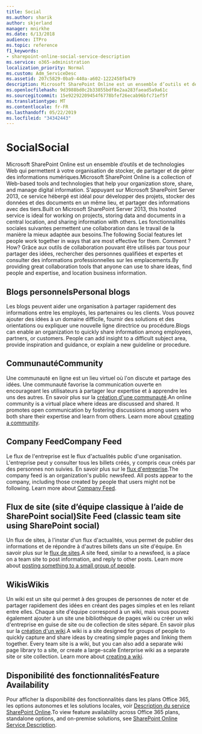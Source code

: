 ```yaml
---
title: Social
ms.author: sharik
author: skjerland
manager: mnirkhe
ms.date: 6/13/2018
audience: ITPro
ms.topic: reference
f1_keywords:
- sharepoint-online-social-service-description
ms.service: o365-administration
localization_priority: Normal
ms.custom: Adm_ServiceDesc
ms.assetid: 207c5829-0ba9-440a-a602-1222458fb479
description: Microsoft SharePoint Online est un ensemble d’outils et de technologies Web qui permettent à votre organisation de stocker, de partager et de gérer des informations numériques. S'appuyant sur Microsoft SharePoint Server 2013, ce service hébergé est idéal pour développer des projets, stocker des données et des documents en un même lieu, et partager des informations avec des tiers. Les fonctionnalités sociales suivantes permettent une collaboration dans le travail de la manière la mieux adaptée aux besoins. Comment ? Grâce aux outils de collaboration pouvant être utilisés par tous pour partager des idées, rechercher des personnes qualifiées et expertes et consulter des informations professionnelles sur les emplacements.
ms.openlocfilehash: 9d3988bd0c2b33855bdf8e2aa283faead5a9a61c
ms.sourcegitcommit: 15e92292209454f6778bfef26ecab96bfc71ef5f
ms.translationtype: MT
ms.contentlocale: fr-FR
ms.lasthandoff: 05/22/2019
ms.locfileid: "34342443"
---
```

# <a name="social"></a><span data-ttu-id="40c99-107">Social</span><span class="sxs-lookup"><span data-stu-id="40c99-107">Social</span></span>

<span data-ttu-id="40c99-108">Microsoft SharePoint Online est un ensemble d’outils et de technologies Web qui permettent à votre organisation de stocker, de partager et de gérer des informations numériques.</span><span class="sxs-lookup"><span data-stu-id="40c99-108">Microsoft SharePoint Online is a collection of Web-based tools and technologies that help your organization store, share, and manage digital information.</span></span> <span data-ttu-id="40c99-109">S'appuyant sur Microsoft SharePoint Server 2013, ce service hébergé est idéal pour développer des projets, stocker des données et des documents en un même lieu, et partager des informations avec des tiers.</span><span class="sxs-lookup"><span data-stu-id="40c99-109">Built on Microsoft SharePoint Server 2013, this hosted service is ideal for working on projects, storing data and documents in a central location, and sharing information with others.</span></span> <span data-ttu-id="40c99-110">Les fonctionnalités sociales suivantes permettent une collaboration dans le travail de la manière la mieux adaptée aux besoins.</span><span class="sxs-lookup"><span data-stu-id="40c99-110">The following Social features let people work together in ways that are most effective for them.</span></span> <span data-ttu-id="40c99-111">Comment ?</span><span class="sxs-lookup"><span data-stu-id="40c99-111">How?</span></span> <span data-ttu-id="40c99-112">Grâce aux outils de collaboration pouvant être utilisés par tous pour partager des idées, rechercher des personnes qualifiées et expertes et consulter des informations professionnelles sur les emplacements.</span><span class="sxs-lookup"><span data-stu-id="40c99-112">By providing great collaboration tools that anyone can use to share ideas, find people and expertise, and location business information.</span></span> 
  
## <a name="personal-blogs"></a><span data-ttu-id="40c99-113">Blogs personnels</span><span class="sxs-lookup"><span data-stu-id="40c99-113">Personal blogs</span></span>
<span data-ttu-id="40c99-114"><a name="bkmk_Blogs"> </a></span><span class="sxs-lookup"><span data-stu-id="40c99-114"></span></span>

<span data-ttu-id="40c99-p103">Les blogs peuvent aider une organisation à partager rapidement des informations entre les employés, les partenaires ou les clients. Vous pouvez ajouter des idées à un domaine difficile, fournir des solutions et des orientations ou expliquer une nouvelle ligne directrice ou procédure.</span><span class="sxs-lookup"><span data-stu-id="40c99-p103">Blogs can enable an organization to quickly share information among employees, partners, or customers. People can add insight to a difficult subject area, provide inspiration and guidance, or explain a new guideline or procedure.</span></span>
  
## <a name="community"></a><span data-ttu-id="40c99-117">Communauté</span><span class="sxs-lookup"><span data-stu-id="40c99-117">Community</span></span>
<span data-ttu-id="40c99-118"><a name="bkmk_Community"> </a></span><span class="sxs-lookup"><span data-stu-id="40c99-118"></span></span>

<span data-ttu-id="40c99-p104">Une communauté en ligne est un lieu virtuel où l'on discute et partage des idées. Une communauté favorise la communication ouverte en encourageant les utilisateurs à partager leur expertise et à apprendre les uns des autres. En savoir plus sur la [création d'une communauté](https://go.microsoft.com/fwlink/p/?LinkId=271061).</span><span class="sxs-lookup"><span data-stu-id="40c99-p104">An online community is a virtual place where ideas are discussed and shared. It promotes open communication by fostering discussions among users who both share their expertise and learn from others. Learn more about [creating a community](https://go.microsoft.com/fwlink/p/?LinkId=271061).</span></span>
  
## <a name="company-feed"></a><span data-ttu-id="40c99-122">Company Feed</span><span class="sxs-lookup"><span data-stu-id="40c99-122">Company Feed</span></span>
<span data-ttu-id="40c99-123"><a name="bkmk_CompanyFeed"> </a></span><span class="sxs-lookup"><span data-stu-id="40c99-123"></span></span>

<span data-ttu-id="40c99-p105">Le flux de l'entreprise est le flux d'actualités public d'une organisation. L'entreprise peut y consulter tous les billets créés, y compris ceux créés par des personnes non suivies. En savoir plus sur le [flux d'entreprise](https://go.microsoft.com/fwlink/p/?LinkId=271062).</span><span class="sxs-lookup"><span data-stu-id="40c99-p105">The company feed is an organization's public newsfeed. All posts appear to the company, including those created by people that users might not be following. Learn more about [Company Feed](https://go.microsoft.com/fwlink/p/?LinkId=271062).</span></span>
  
## <a name="site-feed-classic-team-site-using-sharepoint-social"></a><span data-ttu-id="40c99-127">Flux de site (site d’équipe classique à l’aide de SharePoint social)</span><span class="sxs-lookup"><span data-stu-id="40c99-127">Site Feed (classic team site using SharePoint social)</span></span>
<span data-ttu-id="40c99-128"><a name="bkmk_SiteFeed"> </a></span><span class="sxs-lookup"><span data-stu-id="40c99-128"></span></span>

<span data-ttu-id="40c99-p106">Un flux de sites, à l'instar d'un flux d'actualités, vous permet de publier des informations et de répondre à d'autres billets dans un site d'équipe. En savoir plus sur le [flux de sites](https://go.microsoft.com/fwlink/p/?LinkId=271071).</span><span class="sxs-lookup"><span data-stu-id="40c99-p106">A site feed, similar to a newsfeed, is a place on a team site to post information, and reply to other posts. Learn more about [posting something to a small group of people](https://go.microsoft.com/fwlink/p/?LinkId=271071).</span></span>
  
## <a name="wikis"></a><span data-ttu-id="40c99-131">Wikis</span><span class="sxs-lookup"><span data-stu-id="40c99-131">Wikis</span></span>
<span data-ttu-id="40c99-132"><a name="bkmk_Wikis"> </a></span><span class="sxs-lookup"><span data-stu-id="40c99-132"></span></span>

<span data-ttu-id="40c99-p107">Un wiki est un site qui permet à des groupes de personnes de noter et de partager rapidement des idées en créant des pages simples et en les reliant entre elles. Chaque site d'équipe correspond à un wiki, mais vous pouvez également ajouter à un site une bibliothèque de pages wiki ou créer un wiki d'entreprise en guise de site ou de collection de sites séparé. En savoir plus sur la [création d'un wiki](https://go.microsoft.com/fwlink/p/?LinkId=271358).</span><span class="sxs-lookup"><span data-stu-id="40c99-p107">A wiki is a site designed for groups of people to quickly capture and share ideas by creating simple pages and linking them together. Every team site is a wiki, but you can also add a separate wiki page library to a site, or create a large-scale Enterprise wiki as a separate site or site collection. Learn more about [creating a wiki](https://go.microsoft.com/fwlink/p/?LinkId=271358).</span></span>
  
## <a name="feature-availability"></a><span data-ttu-id="40c99-136">Disponibilité des fonctionnalités</span><span class="sxs-lookup"><span data-stu-id="40c99-136">Feature Availability</span></span>
<span data-ttu-id="40c99-137"><a name="bkmk_Wikis"> </a></span><span class="sxs-lookup"><span data-stu-id="40c99-137"></span></span>

<span data-ttu-id="40c99-138">Pour afficher la disponibilité des fonctionnalités dans les plans Office 365, les options autonomes et les solutions locales, voir [Description du service SharePoint Online](sharepoint-online-service-description.md).</span><span class="sxs-lookup"><span data-stu-id="40c99-138">To view feature availability across Office 365 plans, standalone options, and on-premise solutions, see [SharePoint Online Service Description](sharepoint-online-service-description.md).</span></span>
  

